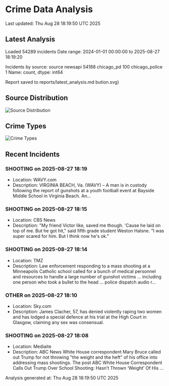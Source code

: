 # Crime Data Analysis
Last updated: Thu Aug 28 18:19:50 UTC 2025

## Latest Analysis

Loaded 54289 incidents
Date range: 2024-01-01 00:00:00 to 2025-08-27 18:19:20

Incidents by source:
source
newsapi           54188
chicago_pd          100
chicago_police        1
Name: count, dtype: int64

Report saved to reports/latest_analysis.md
bution.svg)

## Source Distribution
![Source Distribution](images/source_distribution.svg)

## Crime Types
![Crime Types](images/crime_types.svg)

## Recent Incidents

### SHOOTING on 2025-08-27 18:19
- Location: WAVY.com
- Description: VIRGINIA BEACH, Va. (WAVY) – A man is in custody following the report of gunshots at a youth football event at Bayside Middle School in Virginia Beach. An...


### SHOOTING on 2025-08-27 18:15
- Location: CBS News
- Description: "My friend Victor like, saved me though. 'Cause he laid on top of me. But he got hit," said fifth grade student Weston Halsne. "I was super scared for him. But I think now he's ok."


### SHOOTING on 2025-08-27 18:14
- Location: TMZ
- Description: Law enforcement responding to a mass shooting at a Minneapolis Catholic school called for a bunch of medical personnel and resources to handle a large number of gunshot victims ... including one person who took a bullet to the head ... police dispatch audio r…


### OTHER on 2025-08-27 18:10
- Location: Sky.com
- Description: James Clacher, 57, has denied violently raping two women and has lodged a special defence at his trial at the High Court in Glasgow, claiming any sex was consensual.


### SHOOTING on 2025-08-27 18:08
- Location: Mediaite
- Description: ABC News White House correspondent Mary Bruce called out Trump for not throwing "the weight and the heft" of his office into addressing mass shootings.
The post ABC White House Correspondent Calls Out Trump Over School Shooting: Hasn’t Thrown ‘Weight’ Of His …

Analysis generated at: Thu Aug 28 18:19:50 UTC 2025
